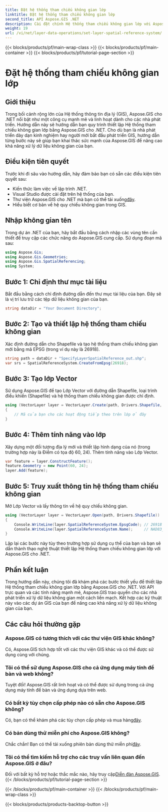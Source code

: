 ```yaml
---
title: Đặt hệ thống tham chiếu không gian lớp
linktitle: Đặt hệ thống tham chiếu không gian lớp
second_title: API Aspose.GIS .NET
description: Cài đặt chính Hệ thống tham chiếu không gian lớp với Aspose.GIS cho .NET. Nâng cao các dự án GIS của bạn với hướng dẫn từng bước này.
weight: 19
url: /vi/net/layer-data-operations/set-layer-spatial-reference-system/
---
```


{{< blocks/products/pf/main-wrap-class >}}
{{< blocks/products/pf/main-container >}}
{{< blocks/products/pf/tutorial-page-section >}}

# Đặt hệ thống tham chiếu không gian lớp

## Giới thiệu
Trong bối cảnh rộng lớn của Hệ thống thông tin địa lý (GIS), Aspose.GIS cho .NET nổi bật như một công cụ mạnh mẽ và linh hoạt dành cho các nhà phát triển. Hướng dẫn này sẽ hướng dẫn bạn quy trình thiết lập Hệ thống tham chiếu không gian lớp bằng Aspose.GIS cho .NET. Cho dù bạn là nhà phát triển dày dạn kinh nghiệm hay người mới bắt đầu phát triển GIS, hướng dẫn từng bước này sẽ giúp bạn khai thác sức mạnh của Aspose.GIS để nâng cao khả năng xử lý dữ liệu không gian của bạn.
## Điều kiện tiên quyết
Trước khi đi sâu vào hướng dẫn, hãy đảm bảo bạn có sẵn các điều kiện tiên quyết sau:
- Kiến thức làm việc về lập trình .NET.
- Visual Studio được cài đặt trên hệ thống của bạn.
-  Thư viện Aspose.GIS cho .NET mà bạn có thể tải xuống[đây](https://releases.aspose.com/gis/net/).
- Hiểu biết cơ bản về hệ quy chiếu không gian trong GIS.
## Nhập không gian tên
Trong dự án .NET của bạn, hãy bắt đầu bằng cách nhập các vùng tên cần thiết để truy cập các chức năng do Aspose.GIS cung cấp. Sử dụng đoạn mã sau:
```csharp
using Aspose.Gis;
using Aspose.Gis.Geometries;
using Aspose.Gis.SpatialReferencing;
using System;
```
## Bước 1: Chỉ định thư mục tài liệu
Bắt đầu bằng cách chỉ định đường dẫn đến thư mục tài liệu của bạn. Đây sẽ là vị trí lưu trữ các tệp dữ liệu không gian của bạn.
```csharp
string dataDir = "Your Document Directory";
```
## Bước 2: Tạo và thiết lập hệ thống tham chiếu không gian
Xác định đường dẫn cho Shapefile và tạo hệ thống tham chiếu không gian mới bằng mã EPSG (trong ví dụ này là 26918).
```csharp
string path = dataDir + "SpecifyLayerSpatialReference_out.shp";
var srs = SpatialReferenceSystem.CreateFromEpsg(26918);
```
## Bước 3: Tạo lớp Vector
Sử dụng Aspose.GIS để tạo Lớp Vector với đường dẫn Shapefile, loại trình điều khiển (Shapefile) và hệ thống tham chiếu không gian được chỉ định.
```csharp
using (VectorLayer layer = VectorLayer.Create(path, Drivers.Shapefile, srs))
{
    // Mã của bạn cho các hoạt động tiếp theo trên lớp ở đây
}
```
## Bước 4: Thêm tính năng vào lớp
Xây dựng một đối tượng địa lý mới và thiết lập hình dạng của nó (trong trường hợp này là Điểm có tọa độ 60, 24). Thêm tính năng vào Lớp Vector.
```csharp
var feature = layer.ConstructFeature();
feature.Geometry = new Point(60, 24);
layer.Add(feature);
```
## Bước 5: Truy xuất thông tin hệ thống tham chiếu không gian
Mở Lớp Vector và lấy thông tin về hệ quy chiếu không gian.
```csharp
using (VectorLayer layer = VectorLayer.Open(path, Drivers.Shapefile))
{
    Console.WriteLine(layer.SpatialReferenceSystem.EpsgCode); // 26918
    Console.WriteLine(layer.SpatialReferenceSystem.Name);     // NAD83_UTM_zone_18N
}
```
Lặp lại các bước này tùy theo trường hợp sử dụng cụ thể của bạn và bạn sẽ dần thành thạo nghệ thuật thiết lập Hệ thống tham chiếu không gian lớp với Aspose.GIS cho .NET.
## Phần kết luận
Trong hướng dẫn này, chúng tôi đã khám phá các bước thiết yếu để thiết lập Hệ thống tham chiếu không gian lớp bằng Aspose.GIS cho .NET. Với API trực quan và các tính năng mạnh mẽ, Aspose.GIS trao quyền cho các nhà phát triển xử lý dữ liệu không gian một cách liền mạch. Kết hợp các kỹ thuật này vào các dự án GIS của bạn để nâng cao khả năng xử lý dữ liệu không gian của bạn.
## Các câu hỏi thường gặp
### Aspose.GIS có tương thích với các thư viện GIS khác không?
Có, Aspose.GIS tích hợp tốt với các thư viện GIS khác và có thể được sử dụng cùng với chúng.
### Tôi có thể sử dụng Aspose.GIS cho cả ứng dụng máy tính để bàn và web không?
Tuyệt đối! Aspose.GIS rất linh hoạt và có thể được sử dụng trong cả ứng dụng máy tính để bàn và ứng dụng dựa trên web.
### Có bất kỳ tùy chọn cấp phép nào có sẵn cho Aspose.GIS không?
 Có, bạn có thể khám phá các tùy chọn cấp phép và mua hàng[đây](https://purchase.aspose.com/buy).
### Có bản dùng thử miễn phí cho Aspose.GIS không?
 Chắc chắn! Bạn có thể tải xuống phiên bản dùng thử miễn phí[đây](https://releases.aspose.com/).
### Tôi có thể tìm kiếm hỗ trợ cho các truy vấn liên quan đến Aspose.GIS ở đâu?
 Đối với bất kỳ hỗ trợ hoặc thắc mắc nào, hãy truy cập[Diễn đàn Aspose.GIS](https://forum.aspose.com/c/gis/33).
{{< /blocks/products/pf/tutorial-page-section >}}

{{< /blocks/products/pf/main-container >}}
{{< /blocks/products/pf/main-wrap-class >}}

{{< blocks/products/products-backtop-button >}}
